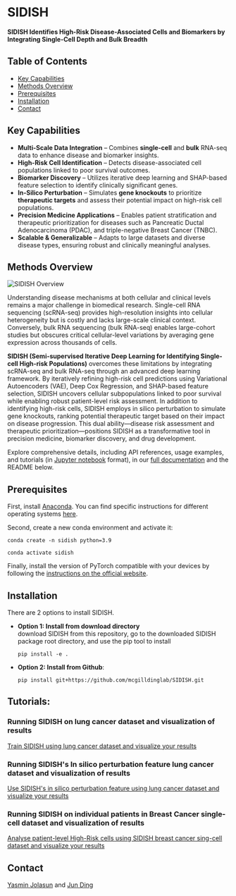 # **SIDISH**  
**SIDISH Identifies High-Risk Disease-Associated Cells and Biomarkers by Integrating Single-Cell Depth and Bulk Breadth**

## Table of Contents
- [Key Capabilities](#key-capabilities)
- [Methods Overview](#methods-overview)
- [Prerequisites](#prerequisites)
- [Installation](#installation)
- [Contact](#contact)

## Key Capabilities
- **Multi-Scale Data Integration** – Combines **single-cell** and **bulk** RNA-seq data to enhance disease and biomarker insights.  
- **High-Risk Cell Identification** – Detects disease-associated cell populations linked to poor survival outcomes.  
- **Biomarker Discovery** – Utilizes iterative deep learning and SHAP-based feature selection to identify clinically significant genes.  
- **In-Silico Perturbation** – Simulates **gene knockouts** to prioritize **therapeutic targets** and assess their potential impact on high-risk cell populations.  
- **Precision Medicine Applications** – Enables patient stratification and therapeutic prioritization for diseases such as Pancreatic Ductal Adenocarcinoma (PDAC), and triple-negative Breast Cancer (TNBC).  
- **Scalable & Generalizable** – Adapts to large datasets and diverse disease types, ensuring robust and clinically meaningful analyses.  


## Methods Overview
![SIDISH Overview](SIDISH_9.jpg)

Understanding disease mechanisms at both cellular and clinical levels remains a major challenge in biomedical research. Single-cell RNA sequencing (scRNA-seq) provides high-resolution insights into cellular heterogeneity but is costly and lacks large-scale clinical context. Conversely, bulk RNA sequencing (bulk RNA-seq) enables large-cohort studies but obscures critical cellular-level variations by averaging gene expression across thousands of cells.  

**SIDISH (Semi-supervised Iterative Deep Learning for Identifying Single-cell High-risk Populations)** overcomes these limitations by integrating scRNA-seq and bulk RNA-seq through an advanced deep learning framework.  By iteratively refining high-risk cell predictions using Variational Autoencoders (VAE), Deep Cox Regression, and SHAP-based feature selection, SIDISH uncovers cellular subpopulations linked to poor survival while enabling robust patient-level risk assessment. In addition to identifying high-risk cells, SIDISH employs in silico perturbation to simulate gene knockouts, ranking potential therapeutic target based on their impact on disease progression. This dual ability—disease risk assessment and therapeutic prioritization—positions SIDISH as a transformative tool in precision medicine, biomarker discovery, and drug development.  

Explore comprehensive details, including API references, usage examples, and tutorials (in [Jupyter notebook](https://jupyter.org/) format), in our [full documentation](https://sidish.readthedocs.io/en/latest/api.html) and the README below.


## Prerequisites
First, install [Anaconda](https://www.anaconda.com/). You can find specific instructions for different operating systems [here](https://conda.io/projects/conda/en/latest/user-guide/getting-started.html).

Second, create a new conda environment and activate it:
```
conda create -n sidish python=3.9
```
```
conda activate sidish
```
Finally, install the version of PyTorch compatible with your devices by following the [instructions on the official website](https://pytorch.org/get-started/locally/). 

## Installation

 There are 2 options to install SIDISH.  
* __Option 1: Install from download directory__   
    download SIDISH from this repository, go to the downloaded SIDISH package root directory, and use the pip tool to install

    ```shell
    pip install -e .
    ```
    
* __Option 2: Install from Github__:    
    ```shell
    pip install git+https://github.com/mcgilldinglab/SIDISH.git
    ```

## Tutorials:

### Running SIDISH on lung cancer dataset and visualization of results
[Train SIDISH using lung cancer dataset and visualize your results](https://github.com/mcgilldinglab/SIDISH/blob/main/TUTORIAL/tutorial.ipynb)

### Running SIDISH's In silico perturbation feature lung cancer dataset and visualization of results
[Use SIDISH's in silico perturbation feature using lung cancer dataset and visualize your results](https://github.com/mcgilldinglab/SIDISH/blob/main/TUTORIAL/tutorial%203.ipynb)

### Running SIDISH on individual patients in Breast Cancer single-cell dataset and visualization of results
[Analyse patient-level High-Risk cells using SIDISH breast cancer sing-cell dataset and visualize your results](https://github.com/mcgilldinglab/SIDISH/blob/main/TUTORIAL/tutorial%202.ipynb)

## Contact
[Yasmin Jolasun](mailto:yasmin.jolasun@mail.mcgill.ca) and [Jun Ding](mailto:jun.ding@mcgill.ca)
